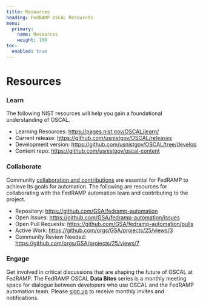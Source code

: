 ```yaml
---
title: Resources
heading: FedRAMP OSCAL Resources
menu:
  primary:
    name: Resources
    weight: 100
toc:
  enabled: true
---
```

# Resources

### Learn
The following NIST resources will help you gain a foundational understanding of OSCAL.
- Learning Resources: https://pages.nist.gov/OSCAL/learn/
- Current release: https://github.com/usnistgov/OSCAL/releases  
- Development version: https://github.com/usnistgov/OSCAL/tree/develop 
- Content repo: https://github.com/usnistgov/oscal-content 

### Collaborate
Community [collaboration and contributions](https://github.com/GSA/fedramp-automation/blob/master/CONTRIBUTING.md) are essential for FedRAMP to achieve its goals for automation. The following are resources for collaborating with the FedRAMP automation team and contributing to the project. 
- Repository: https://github.com/GSA/fedramp-automation
- Open Issues: https://github.com/GSA/fedramp-automation/issues
- Open Pull Requests: https://github.com/GSA/fedramp-automation/pulls
- Active Work: https://github.com/orgs/GSA/projects/25/views/3
- Community Review Needed: https://github.com/orgs/GSA/projects/25/views/7

### Engage 
Get involved in critical discussions that are shaping the future of OSCAL at FedRAMP. The FedRAMP OSCAL **Data Bites** series is a monthly meeting space for dialogue between developers who use OSCAL and the FedRAMP automation team. Please [sign up](https://forms.gle/3YV5MArL6vmbJDhx7) to receive monthly invites and notifications.
